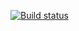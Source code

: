 
[![Build status](https://ci.appveyor.com/api/projects/status/x8f6rn7fvc4bdfk8?svg=true)](https://ci.appveyor.com/project/CatKrause/aqa-code)
